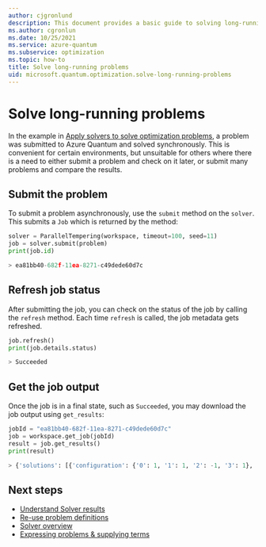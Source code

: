 ```yaml
---
author: cjgronlund
description: This document provides a basic guide to solving long-running problems in Azure Quantum using Python.
ms.author: cgronlun
ms.date: 10/25/2021
ms.service: azure-quantum
ms.subservice: optimization
ms.topic: how-to
title: Solve long-running problems
uid: microsoft.quantum.optimization.solve-long-running-problems
---
```


# Solve long-running problems

In the example in [Apply solvers to solve optimization problems](xref:microsoft.quantum.optimization.apply-solver), a problem was submitted to Azure Quantum and solved synchronously. This is convenient for certain environments, but unsuitable for others where there is a need to either submit a problem and check on it later, or submit many problems and compare the results.

## Submit the problem

To submit a problem asynchronously, use the `submit` method on the `solver`. This submits a `Job` which is returned by the method:

```py
solver = ParallelTempering(workspace, timeout=100, seed=11)
job = solver.submit(problem)
print(job.id)

> ea81bb40-682f-11ea-8271-c49dede60d7c
```

## Refresh job status

After submitting the job, you can check on the status of the job by calling the
`refresh` method. Each time `refresh` is called, the job metadata gets refreshed.

```py
job.refresh()
print(job.details.status)

> Succeeded
```

## Get the job output

Once the job is in a final state, such as `Succeeded`, you may download the job output using `get_results`:

```py
jobId = "ea81bb40-682f-11ea-8271-c49dede60d7c"
job = workspace.get_job(jobId)
result = job.get_results()
print(result)

> {'solutions': [{'configuration': {'0': 1, '1': 1, '2': -1, '3': 1}, 'cost': -32.0}]}
```

## Next steps

- [Understand Solver results](xref:microsoft.quantum.optimization.understand-solver-results)
- [Re-use problem definitions](xref:microsoft.quantum.optimization.reuse-problem-definitions)
- [Solver overview](xref:microsoft.quantum.reference.qio-target-list)
- [Expressing problems & supplying terms](xref:microsoft.quantum.optimization.express-problem)